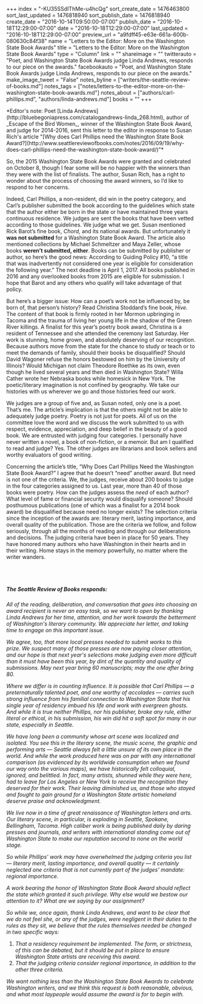 +++
index = "-KU35SSdIThMe-u4hcQg"
sort_create_date = 1476463800
sort_last_updated = 1476818940
sort_publish_date = 1476818940
create_date = "2016-10-14T09:50:00-07:00"
publish_date = "2016-10-18T12:29:00-07:00"
date = "2016-10-18T12:29:00-07:00"
last_updated = "2016-10-18T12:29:00-07:00"
preview_url = "a9fdff45-e63e-661a-600b-080630c84f38"
name = "Letters to the Editor: More on the Washington State Book Awards"
title = "Letters to the Editor: More on the Washington State Book Awards"
type = "Column"
link = ""
shareimage = ""
twitterauto = "Poet, and Washington State Book Awards judge Linda Andrews, responds to our piece on the awards."
facebookauto = "Poet, and Washington State Book Awards judge Linda Andrews, responds to our piece on the awards."
make_image_tweet = "False"
notes_byline = ["writers/the-seattle-review-of-books.md"]
notes_tags = ["notes/letters-to-the-editor-more-on-the-washington-state-book-awards.md"]
notes_about = ["authors/carl-phillips.md", "authors/linda-andrews.md"]
books = ""
+++
<p class="intro">*Editor's note: Poet [Linda Andrews](http://bluebegoniapress.com/catalogandrews-linda_268.html), author of _Escape of the Bird Women_, winner of the Washington State Book Award, and judge for 2014-2016, sent this letter to the editor in response to Susan Rich's article "[Why does Carl Phillips need the Washington State Book Award?](http://www.seattlereviewofbooks.com/notes/2016/09/19/why-does-carl-phillips-need-the-washington-state-book-award/)"*</p>

So, the 2015 Washington State Book Awards were granted and celebrated on October 8, though I fear some will be no happier with the winners than they were with the list of finalists. The author, Susan Rich, has a right to wonder about the process of choosing the award winners, so I’d like to respond to her concerns.

Indeed, Carl Phillips, a non-resident, did win in the poetry category, and Carl’s publisher submitted the book according to the guidelines which state that the author either be born in the state or have maintained three years continuous residence. We judges are sent the books that have been vetted according to those guidelines. We judge what we get. Susan mentioned Rick Barot’s fine book, _Chord,_ and its national awards. But unfortunately it **was not submitted** for a Washington State Book Award. The article also mentioned collections by Michael Schmeltzer and Maya Zeller, whose books **weren’t submitted, either**. Books can be submitted by publisher or author, so here’s the good news: According to Guiding Policy #10, “a title that was inadvertently not considered one year is eligible for consideration the following year.” The next deadline is April 1, 2017. All books published in 2016 and any overlooked books from 2015 are eligible for submission. I hope that Barot and any others who qualify will take advantage of that policy.

But here’s a bigger issue: How can a poet’s work not be influenced by, be born of, that person’s history? Read Christina Stoddard’s fine book, _Hive._ The content of that book is firmly rooted in her Mormon upbringing in Tacoma and the trauma of living her young life in the shadow of the Green River killings. A finalist for this year’s poetry book award, Christina is a resident of Tennessee and she attended the ceremony last Saturday. Her work is stunning, home grown, and absolutely deserving of our recognition. Because authors move from the state for the chance to study or teach or to meet the demands of family, should their books be disqualified? Should David Wagoner refuse the honors bestowed on him by the University of Illinois? Would Michigan not claim Theodore Roethke as its own, even though he lived several years and then died in Washington State? Willa Cather wrote her Nebraska books while homesick in New York. The poetic/literary imagination is not confined by geography. We take our histories with us wherever we go and those histories feed our work. 

We judges are a group of five and, as Susan noted, only one is a poet. That’s me. The article’s implication is that the others might not be able to adequately judge poetry. Poetry is not just for poets. All of us on the committee love the word and we discuss the work submitted to us with respect, evidence, appreciation, and deep belief in the beauty of a good book. We are entrusted with judging four categories. I personally have never written a novel, a book of non-fiction, or a memoir. But am I qualified to read and judge? Yes. The other judges are librarians and book sellers and worthy evaluators of good writing.

Concerning the article’s title, “Why Does Carl Phillips Need the Washington State Book Award?” I agree that he doesn’t “need” another award. But need is not one of the criteria. We, the judges, receive about 200 books to judge in the four categories assigned to us. Last year, more than 40 of those books were poetry. How can the judges assess the _need_ of each author? What level of fame or financial security would disqualify someone? Should posthumous publications (one of which was a finalist for a 2014 book award) be disqualified because need no longer exists? The selection criteria since the inception of the awards are: literary merit, lasting importance, and overall quality of the publication. Those are the criteria we follow, and follow seriously, through all the months of reading and through our deliberations and decisions. The judging criteria have been in place for 50 years. They have honored many authors who have Washington in their hearts and in their writing. Home stays in the memory powerfully, no matter where the writer wanders.

<br><br>

<h5>The Seattle Review of Books responds:</h5>

_All of the reading, deliberation, and conversation that goes into choosing an award recipient is never an easy task, so we want to open by thanking Linda Andrews for her time, attention, and her work towards the betterment of Washington's literary community. We appreciate her letter, and taking time to engage on this important issue._

_We agree, too, that more local presses needed to submit works to this prize. We suspect many of those presses are now paying closer attention, and our hope is that next year's selections make judging even more difficult than it must have been this year, by dint of the quantity and quality of submissions. May next year bring 60 manuscripts; may the one after bring 80._

_Where we differ is in counting influence. It is possible that Carl Phillips — a preternaturally talented poet, and one worthy of accolades — carries such strong influence from his familial connection to Washington State that his single year of residency imbued his life and work with evergreen ghosts. And while it is true neither Phillips, nor his publisher, broke any rule, either literal or ethical, in his submission, his win did hit a soft spot for many in our state, especially in Seattle._ 

_We have long been a community whose art scene was localized and isolated. You see this in the literary scene, the music scene, the graphic and performing arts — Seattle always felt a little unsure of its own place in the world. And while the work produced here was on par with any international comparison (as evidenced by its worldwide consumption when we found our way onto the various maps), we have historically felt colloquial, ignored, and belittled. In fact, many artists, shunned while they were here, had to leave for Los Angeles or New York to receive the recognition they deserved for their work. Their leaving diminished us, and those who stayed and fought to gain ground for a Washington State artistic homeland deserve praise and acknowledgment._ 

_We live now in a time of great renaissance of Washington letters and arts. Our literary scene, in particular, is exploding in Seattle, Spokane, Bellingham, Tacoma. High caliber work is being published daily by daring presses and journals, and writers with international standing come out of Washington State to make our reputation second to none on the world stage._

_So while Phillips' work may have overwhelmed the judging criteria you list — literary merit, lasting importance, and overall quality — it certainly neglected one criteria that is not currently part of the judges' mandate: regional importance._

_A work bearing the honor of Washington State Book Award should reflect the state which granted it such privilege. Why else would we bestow our attention to it? What are we saying by our assignment?_

_So while we, once again, thank Linda Andrews, and want to be clear that we do not feel she, or any of the judges, were negligent in their duties to the rules as they sit, we believe that the rules themselves needed be changed in two specific ways:_

1. _That a residency requirement be implemented. The form, or strictness, of this can be debated, but it should be put in place to ensure Washington State artists are receiving this award._
2. _That the judging criteria consider regional importance, in addition to the other three criteria._

_We want nothing less than the Washington State Book Awards to celebrate Washington writers, and we think this request is both reasonable, obvious, and what most laypeople would assume the award is for to begin with._ 